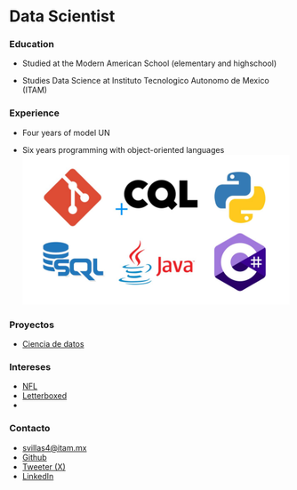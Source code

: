 # Data Scientist

### Education
+ Studied at the Modern American School (elementary and highschool)

+ Studies Data Science at Instituto Tecnologico Autonomo de Mexico (ITAM)

### Experience

+ Four years of model UN

+ Six years programming with object-oriented languages
![Local Image](Experiencia.jpg)

### Proyectos
+ [Ciencia de datos](https://www.linkedin.com/pulse/blog-santiago-villasenor-cckte/)

### Intereses
+ [NFL](https://www.linkedin.com/pulse/texans-2023-nfl-draft-santiago-villasenor-htafe/)
+ [Letterboxed](https://boxd.it/e0xcc)
+ 
### Contacto
+ svillas4@itam.mx
+ [Github](https://github.com/SantiVillaRam7)
+ [Tweeter (X)](https://twitter.com/SantiagoVR49)
+ [LinkedIn](https://www.linkedin.com/in/santiago-villasenor-ba350b2a4/)
